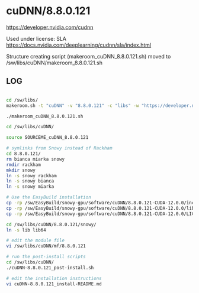 cuDNN/8.8.0.121
========================

<https://developer.nvidia.com/cudnn>

Used under license:
SLA
<https://docs.nvidia.com/deeplearning/cudnn/sla/index.html>

Structure creating script (makeroom_cuDNN_8.8.0.121.sh) moved to /sw/libs/cuDNN/makeroom_8.8.0.121.sh

LOG
---

```bash

cd /sw/libs/
makeroom.sh -t "cuDNN" -v "8.8.0.121" -c "libs" -w "https://developer.nvidia.com/cudnn" -l "SLA" -L "https://docs.nvidia.com/deeplearning/cudnn/sla/index.html" -d "The NVIDIA CUDA Deep Neural Network library (cuDNN) is a GPU-accelerated library of primitives for deep neural networks."

./makeroom_cuDNN_8.8.0.121.sh

cd /sw/libs/cuDNN/

source SOURCEME_cuDNN_8.8.0.121

# symlinks from Snowy instead of Rackham
cd 8.8.0.121/
rm bianca miarka snowy
rmdir rackham
mkdir snowy
ln -s snowy rackham
ln -s snowy bianca
ln -s snowy miarka

# Use the EasyBuild installation
cp -rp /sw/EasyBuild/snowy-gpu/software/cuDNN/8.8.0.121-CUDA-12.0.0/include /sw/libs/cuDNN/8.8.0.121/snowy/.
cp -rp /sw/EasyBuild/snowy-gpu/software/cuDNN/8.8.0.121-CUDA-12.0.0/lib /sw/libs/cuDNN/8.8.0.121/snowy/.
cp -rp /sw/EasyBuild/snowy-gpu/software/cuDNN/8.8.0.121-CUDA-12.0.0/LICENSE /sw/libs/cuDNN/8.8.0.121/snowy/.

cd /sw/libs/cuDNN/8.8.0.121/snowy/
ln -s lib lib64

# edit the module file
vi /sw/libs/cuDNN/mf/8.8.0.121

# run the post-install scripts
cd /sw/libs/cuDNN/
./cuDNN-8.8.0.121_post-install.sh

# edit the installation instructions
vi cuDNN-8.8.0.121_install-README.md

```

